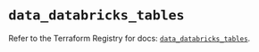 # `data_databricks_tables`

Refer to the Terraform Registry for docs: [`data_databricks_tables`](https://registry.terraform.io/providers/databricks/databricks/1.65.1/docs/data-sources/tables).
